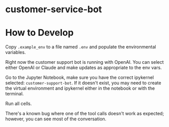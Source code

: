 # customer-service-bot

# How to Develop

Copy `.example_env` to a file named `.env` and populate the environmental variables. 

Right now the customer support bot is running with OpenAI. You can select either OpenAI or Claude and make updates as appropriate to the env vars.

Go to the Jupyter Notebook, make sure you have the correct ipykernel selected: `customer-support-bot`. If it doesn't exist, you may need to create the virtual environment and ipykernel either in the notebook or with the terminal.

Run all cells.

There's a known bug where one of the tool calls doesn't work as expected; however, you can see most of the conversation.
